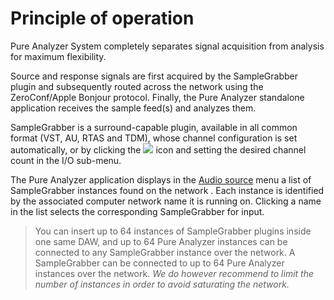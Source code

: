# Principle of operation

Pure Analyzer System completely separates signal acquisition from analysis for maximum flexibility.

Source and response signals are first acquired by the SampleGrabber plugin and subsequently routed across the network using the ZeroConf/Apple Bonjour protocol. Finally, the Pure Analyzer standalone application receives the sample feed(s) and analyzes them.

SampleGrabber is a surround-capable plugin, available in all common format (VST, AU, RTAS and TDM), whose channel configuration is set automatically, or by clicking the ![](https://media.githubusercontent.com/media/FLUX-SE/doc_images/main/Analyzer/Generic/Gear.png) icon and setting the desired channel count in the I/O sub-menu.

The Pure Analyzer application displays in the [Audio source](02_User_Interface_02_Audio_source.md) menu a list of SampleGrabber instances found on the network . Each instance is identified by the associated computer network name it is running on. Clicking a name in the list selects the corresponding SampleGrabber for input.

>You can insert up to 64 instances of SampleGrabber plugins inside one same DAW,
and up to 64 Pure Analyzer instances can be connected to any SampleGrabber instance over the
network. A SampleGrabber can be connected to up to 64 Pure Analyzer instances over the network. *We do however recommend to limit the number of instances in order to avoid saturating the network.*